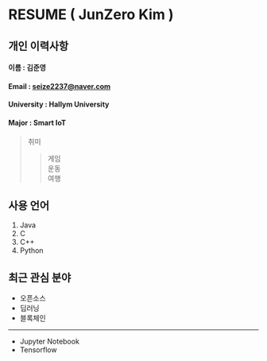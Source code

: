 # RESUME ( JunZero Kim )

## 개인 이력사항

#### 이름 : 김준영
#### Email : seize2237@naver.com
#### University : Hallym University 
#### Major : Smart IoT

> 취미 
>> 게임  
>> 운동  
>> 여행  

## 사용 언어
1. Java
2. C
3. C++
4. Python

## 최근 관심 분야
* 오픈소스
* 딥러닝
* 블록체인
*******
* Jupyter Notebook
* Tensorflow
